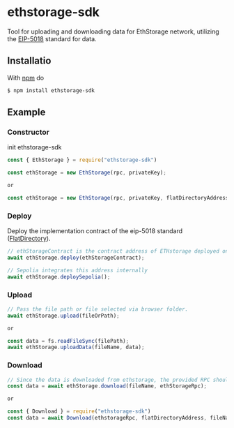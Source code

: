# ethstorage-sdk
Tool for uploading and downloading data for EthStorage network, utilizing the [EIP-5018](https://eips.ethereum.org/EIPS/eip-5018) standard for data.

## Installatio

With [npm](https://www.npmjs.com/package/ethstorage-sdk) do

```bash
$ npm install ethstorage-sdk
```

## Example

### Constructor
init ethstorage-sdk
```js
const { EthStorage } = require("ethstorage-sdk")

const ethStorage = new EthStorage(rpc, privateKey);

or

const ethStorage = new EthStorage(rpc, privateKey, flatDirectoryAddress);
```

### Deploy
Deploy the implementation contract of the eip-5018 standard ([FlatDirectory](https://github.com/ethstorage/evm-large-storage/blob/master/contracts/examples/SimpleFlatDirectory.sol)).
```js
// ethStorageContract is the contract address of ETHstorage deployed on L1. 
await ethStorage.deploy(ethStorageContract);

// Sepolia integrates this address internally
await ethStorage.deploySepolia();
```

### Upload
```js
// Pass the file path or file selected via browser folder.
await ethStorage.upload(fileOrPath);

or

const data = fs.readFileSync(filePath);
await ethStorage.uploadData(fileName, data);
```


### Download
```js
// Since the data is downloaded from ethstorage, the provided RPC should be an ethstorage RPC.
const data = await ethStorage.download(fileName, ethStorageRpc);

or

const { Download } = require("ethstorage-sdk")
const data = await Download(ethstorageRpc, flatDirectoryAddress, fileName);
```
